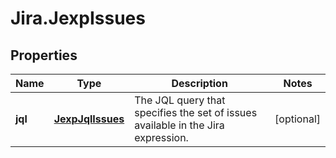 # Jira.JexpIssues

## Properties

Name | Type | Description | Notes
------------ | ------------- | ------------- | -------------
**jql** | [**JexpJqlIssues**](JexpJqlIssues.md) | The JQL query that specifies the set of issues available in the Jira expression. | [optional] 


